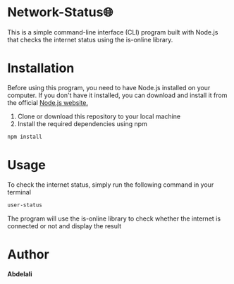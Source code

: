# Network-Status🌐
This is a simple command-line interface (CLI) program built with Node.js that checks the internet status using the is-online library.
# Installation
Before using this program, you need to have Node.js installed on your computer. If you don't have it installed, you can download and install it from the official [Node.js website.](https://nodejs.org/en)

1. Clone or download this repository to your local machine
2. Install the required dependencies using npm
```bash
npm install
```

# Usage
To check the internet status, simply run the following command in your terminal
```bash
user-status
```
The program will use the is-online library to check whether the internet is connected or not and display the result
# Author
**Abdelali**